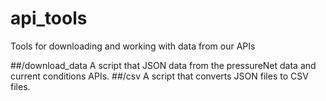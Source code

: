 api_tools
=========

Tools for downloading and working with data from our APIs

##/download\_data
A script that JSON data from the pressureNet data and current conditions APIs.
##/csv
A script that converts JSON files to CSV files.

